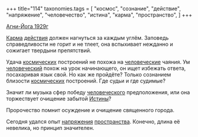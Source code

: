 +++
title="114"
taxonomies.tags = [
 "космос",
 "сознание",
 "действие",
 "напряжение",
 "человечество",
 "истина",
 "карма",
 "пространство",
]
+++

[Агни-Йога 1929г](/agni/1929)

[Карма](/tags/карма) [действия](/tags/истина) должен нагнуться за каждым углём. Заповедь справедливости не горит и не тлеет, она вспыхивает нежданно и сожигает твердыни препятствий.   

Удача [космических](/tags/космос) построений не похожа на [человеческие](/tags/человечество) чаяния. Ум [человеческий](/tags/человечество) похож на урок начинающего, он ищет избежать ответа, посахаривая язык свой. Но как же пройдёте? Только сознанием близости [космических](/tags/космос) построений. Где судьи и где судимые?   

Значит ли музыка сфер победу [человеческого](/tags/человечество) предположения, или она торжествует очищение забытой [Истины](/tags/истина)?   

Пророчество помнит осуждение и очищение священного города.   

Сегодня удался опыт [напряжения](/tags/напряжение) [пространства](/tags/пространство). Конечно, длина её невелика, но принцип значителен. 